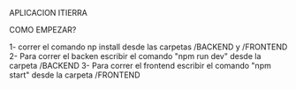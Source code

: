 APLICACION ITIERRA

COMO EMPEZAR?

1- correr el comando np install desde las carpetas /BACKEND y /FRONTEND
2- Para correr el backen escribir el comando "npm run dev" desde la carpeta /BACKEND
3- Para correr el frontend escribir el comando "npm start" desde la carpeta /FRONTEND


